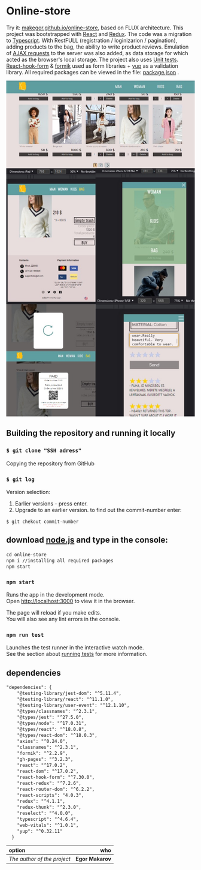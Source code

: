 # Online-store

Try it: [makegor.github.io/online-store](https://makegor.github.io/online-store/), based on FLUX architecture. This project was bootstrapped with [React](https://github.com/facebook/create-react-app) and [Redux](https://redux.js.org/). The code was a migration to [Typescript](https://www.typescriptlang.org/). With RestFULL (registration / loginizarion / pagination), adding products to the bag, the ability to write product reviews. Emulation of [AJAX requests](./src/api/api.js) to the server was also added, as data storage for which
acted as the browser's local storage. The project also uses [Unit tests](./src/redux/content-reducer.test.ts). [React-hook-form](https://react-hook-form.com/) & [formik](https://formik.org/docs/overview) used as form libraries + [yup](https://github.com/jquense/yup) as a validation library. All required packages can be viewed in the file: [package.json](#dependencies) .

![online-store](./src/assecs/images/sample.JPG)

## Building the repository and running it locally

### `$ git clone "SSH adress"`
Copying the repository from GitHub

### `$ git log`

Version selection:
1) Earlier versions - press enter.
2) Upgrade to an earlier version. to find out the commit-number enter: 
```
$ git chekout commit-number
```

## download [node.js]() and type in the console:
```
cd online-store
npm i //installing all required packages
npm start
```

### `npm start`

Runs the app in the development mode.\
Open [http://localhost:3000](http://localhost:3000) to view it in the browser.

The page will reload if you make edits.\
You will also see any lint errors in the console.

### `npm run test`

Launches the test runner in the interactive watch mode.\
See the section about [running tests](https://facebook.github.io/create-react-app/docs/running-tests) for more information.

## dependencies
```
"dependencies": {
    "@testing-library/jest-dom": "^5.11.4",
    "@testing-library/react": "^11.1.0",
    "@testing-library/user-event": "^12.1.10",
    "@types/classnames": "^2.3.1",
    "@types/jest": "^27.5.0",
    "@types/node": "^17.0.31",
    "@types/react": "^18.0.8",
    "@types/react-dom": "^18.0.3",
    "axios": "^0.24.0",
    "classnames": "^2.3.1",
    "formik": "^2.2.9",
    "gh-pages": "^3.2.3",
    "react": "^17.0.2",
    "react-dom": "^17.0.2",
    "react-hook-form": "^7.30.0",
    "react-redux": "^7.2.6",
    "react-router-dom": "^6.2.2",
    "react-scripts": "4.0.3",
    "redux": "^4.1.1",
    "redux-thunk": "^2.3.0",
    "reselect": "^4.0.0",
    "typescript": "^4.6.4",
    "web-vitals": "^1.0.1",
    "yup": "^0.32.11"
  }
```
option | who
:---|---:
_The author of the project_| __Egor Makarov__